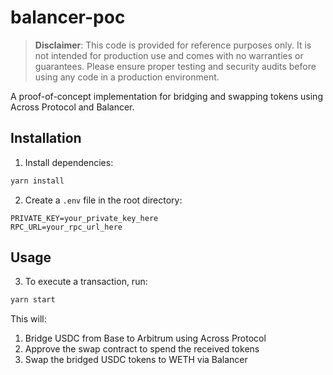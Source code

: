 # balancer-poc

> **Disclaimer**: This code is provided for reference purposes only. It is not intended for production use and comes with no warranties or guarantees. Please ensure proper testing and security audits before using any code in a production environment.

A proof-of-concept implementation for bridging and swapping tokens using Across Protocol and Balancer.

## Installation

1. Install dependencies:

```bash
yarn install
```

2. Create a `.env` file in the root directory:

```env
PRIVATE_KEY=your_private_key_here
RPC_URL=your_rpc_url_here
```

## Usage

3. To execute a transaction, run:

```bash
yarn start
```

This will:
1. Bridge USDC from Base to Arbitrum using Across Protocol
2. Approve the swap contract to spend the received tokens
3. Swap the bridged USDC tokens to WETH via Balancer
